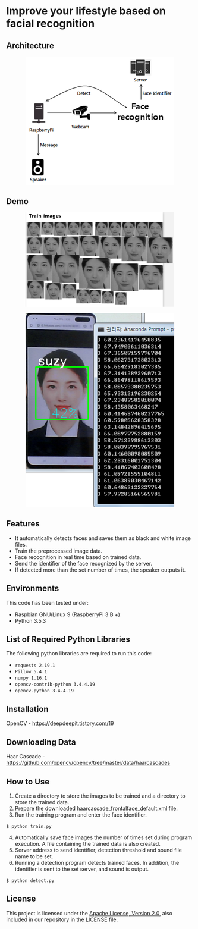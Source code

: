 # Improve your lifestyle based on facial recognition

## Architecture
<p align="center">
    <img src="../resources/image/face_architecture.PNG", width="400">
</p>

## Demo
<p align="center">
    <img src="../resources/image/face_train.PNG", width="400">
</p>
<p align="center">
    <img src="../resources/image/face_detect.PNG", width="400">
</p>

## Features
- It automatically detects faces and saves them as black and white image files.
- Train the preprocessed image data.
- Face recognition in real time based on trained data.
- Send the identifier of the face recognized by the server.
- If detected more than the set number of times, the speaker outputs it.

## Environments
This code has been tested under:
* Raspbian GNU/Linux 9 (RaspberryPi 3 B +)
* Python 3.5.3

## List of Required Python Libraries
The following python libraries are required to run this code:
* `requests 2.19.1`
* `Pillow 5.4.1`
* `numpy 1.16.1`
* `opencv-contrib-python 3.4.4.19`
* `opencv-python 3.4.4.19`

## Installation
OpenCV - https://deepdeepit.tistory.com/19

## Downloading Data
Haar Cascade - https://github.com/opencv/opencv/tree/master/data/haarcascades

## How to Use
1. Create a directory to store the images to be trained and a directory to store the trained data.
2. Prepare the downloaded haarcascade_frontalface_default.xml file.
3. Run the training program and enter the face identifier.
```
$ python train.py
```
4. Automatically save face images the number of times set during program execution. A file containing the trained data is also created.
5. Server address to send identifier, detection threshold and sound file name to be set.
6. Running a detection program detects trained faces. In addition, the identifier is sent to the set server, and sound is output.
```
$ python detect.py
```

## License
This project is licensed under the [Apache License, Version 2.0](https://www.apache.org/licenses/LICENSE-2.0), also included in our repository in the [LICENSE](https://github.com/khw5123/SmartHomeNotification/blob/master/LICENSE) file.
